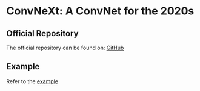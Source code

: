 # ConvNeXt: A ConvNet for the 2020s

## Official Repository

The official repository can be found on: [GitHub](https://github.com/facebookresearch/ConvNeXt)

## Example

Refer to the [example](../../../examples/convnext/)
